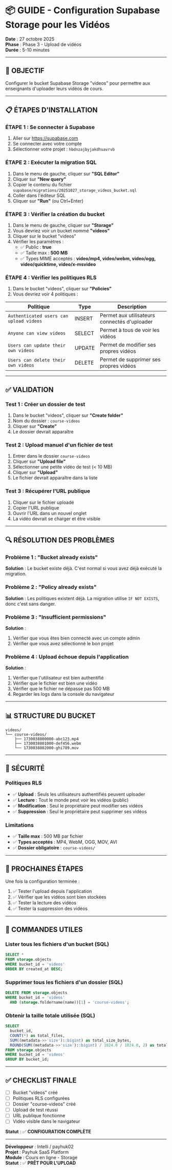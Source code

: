 # 📦 GUIDE - Configuration Supabase Storage pour les Vidéos

**Date** : 27 octobre 2025  
**Phase** : Phase 3 - Upload de vidéos  
**Durée** : 5-10 minutes

---

## 🎯 OBJECTIF

Configurer le bucket Supabase Storage "videos" pour permettre aux enseignants d'uploader leurs vidéos de cours.

---

## 📋 ÉTAPES D'INSTALLATION

### ÉTAPE 1 : Se connecter à Supabase

1. Aller sur https://supabase.com
2. Se connecter avec votre compte
3. Sélectionner votre projet : `hbdnzajbyjakdhuavrvb`

### ÉTAPE 2 : Exécuter la migration SQL

1. Dans le menu de gauche, cliquer sur **"SQL Editor"**
2. Cliquer sur **"New query"**
3. Copier le contenu du fichier `supabase/migrations/20251027_storage_videos_bucket.sql`
4. Coller dans l'éditeur SQL
5. Cliquer sur **"Run"** (ou Ctrl+Enter)

### ÉTAPE 3 : Vérifier la création du bucket

1. Dans le menu de gauche, cliquer sur **"Storage"**
2. Vous devriez voir un bucket nommé **"videos"**
3. Cliquer sur le bucket "videos"
4. Vérifier les paramètres :
   - ✅ Public : **true**
   - ✅ Taille max : **500 MB**
   - ✅ Types MIME acceptés : **video/mp4, video/webm, video/ogg, video/quicktime, video/x-msvideo**

### ÉTAPE 4 : Vérifier les politiques RLS

1. Dans le bucket "videos", cliquer sur **"Policies"**
2. Vous devriez voir 4 politiques :

| Politique | Type | Description |
|-----------|------|-------------|
| `Authenticated users can upload videos` | INSERT | Permet aux utilisateurs connectés d'uploader |
| `Anyone can view videos` | SELECT | Permet à tous de voir les vidéos |
| `Users can update their own videos` | UPDATE | Permet de modifier ses propres vidéos |
| `Users can delete their own videos` | DELETE | Permet de supprimer ses propres vidéos |

---

## ✅ VALIDATION

### Test 1 : Créer un dossier de test

1. Dans le bucket "videos", cliquer sur **"Create folder"**
2. Nom du dossier : `course-videos`
3. Cliquer sur **"Create"**
4. Le dossier devrait apparaître

### Test 2 : Upload manuel d'un fichier de test

1. Entrer dans le dossier `course-videos`
2. Cliquer sur **"Upload file"**
3. Sélectionner une petite vidéo de test (< 10 MB)
4. Cliquer sur **"Upload"**
5. Le fichier devrait apparaître dans la liste

### Test 3 : Récupérer l'URL publique

1. Cliquer sur le fichier uploadé
2. Copier l'URL publique
3. Ouvrir l'URL dans un nouvel onglet
4. La vidéo devrait se charger et être visible

---

## 🔍 RÉSOLUTION DES PROBLÈMES

### Problème 1 : "Bucket already exists"

**Solution** : Le bucket existe déjà. C'est normal si vous avez déjà exécuté la migration.

### Problème 2 : "Policy already exists"

**Solution** : Les politiques existent déjà. La migration utilise `IF NOT EXISTS`, donc c'est sans danger.

### Problème 3 : "Insufficient permissions"

**Solution** : 
1. Vérifier que vous êtes bien connecté avec un compte admin
2. Vérifier que vous avez sélectionné le bon projet

### Problème 4 : Upload échoue depuis l'application

**Solution** :
1. Vérifier que l'utilisateur est bien authentifié
2. Vérifier que le fichier est bien une vidéo
3. Vérifier que le fichier ne dépasse pas 500 MB
4. Regarder les logs dans la console du navigateur

---

## 📊 STRUCTURE DU BUCKET

```
videos/
└── course-videos/
    ├── 1730038800000-abc123.mp4
    ├── 1730038801000-def456.webm
    └── 1730038802000-ghi789.mov
```

---

## 🔐 SÉCURITÉ

### Politiques RLS

- ✅ **Upload** : Seuls les utilisateurs authentifiés peuvent uploader
- ✅ **Lecture** : Tout le monde peut voir les vidéos (public)
- ✅ **Modification** : Seul le propriétaire peut modifier ses vidéos
- ✅ **Suppression** : Seul le propriétaire peut supprimer ses vidéos

### Limitations

- ✅ **Taille max** : 500 MB par fichier
- ✅ **Types acceptés** : MP4, WebM, OGG, MOV, AVI
- ✅ **Dossier obligatoire** : `course-videos/`

---

## 🚀 PROCHAINES ÉTAPES

Une fois la configuration terminée :

1. ✅ Tester l'upload depuis l'application
2. ✅ Vérifier que les vidéos sont bien stockées
3. ✅ Tester la lecture des vidéos
4. ✅ Tester la suppression des vidéos

---

## 📝 COMMANDES UTILES

### Lister tous les fichiers d'un bucket (SQL)

```sql
SELECT *
FROM storage.objects
WHERE bucket_id = 'videos'
ORDER BY created_at DESC;
```

### Supprimer tous les fichiers d'un dossier (SQL)

```sql
DELETE FROM storage.objects
WHERE bucket_id = 'videos'
  AND (storage.foldername(name))[1] = 'course-videos';
```

### Obtenir la taille totale utilisée (SQL)

```sql
SELECT 
  bucket_id,
  COUNT(*) as total_files,
  SUM((metadata->>'size')::bigint) as total_size_bytes,
  ROUND(SUM((metadata->>'size')::bigint) / 1024.0 / 1024.0, 2) as total_size_mb
FROM storage.objects
WHERE bucket_id = 'videos'
GROUP BY bucket_id;
```

---

## ✅ CHECKLIST FINALE

- [ ] Bucket "videos" créé
- [ ] Politiques RLS configurées
- [ ] Dossier "course-videos" créé
- [ ] Upload de test réussi
- [ ] URL publique fonctionne
- [ ] Vidéo visible dans le navigateur

**Statut** : ✅ **CONFIGURATION COMPLÈTE**

---

**Développeur** : Intelli / payhuk02  
**Projet** : Payhuk SaaS Platform  
**Module** : Cours en ligne - Storage  
**Statut** : ✅ **PRÊT POUR L'UPLOAD**

